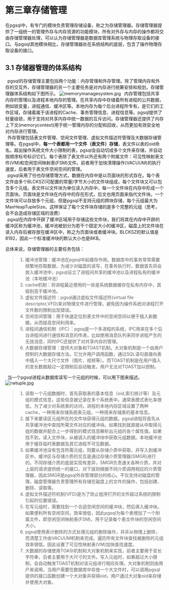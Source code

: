 # 第三章存储管理
在pgsql中，有专门的模块负责管理存储设备，称之为存储管理器。存储管理器提供了一组统一的管理外存与内存资源的功能模块，所有对外存与内存的操作都将交由存储管理器处理，可以认为存储管理器是数据库管理系统与物理存取设备的接口。与pgsql其他模块相比，存储管理器处在系统结构的底层，包含了操作物理存取设备的接口。

## 3.1 存储器管理的体系结构
&ensp;pgsql的存储管理主要包括两个功能：内存管理和外存管理。除了管理内存和外存的交互外，存储管理器的另一个主要任务是对内存进行统筹安排和规划。存储管理器体系结构如下图所示。
![memorymanagesystem.jpg](https://s1.ax1x.com/2020/06/19/NueRDP.jpg)
&ensp;内存管理包括共享内存的管理以及进程本地内存的管理。在共享内存中存储着所有进程的公共数据，例如锁变量，进程通信、缓冲区等。本地内存为每个后台进程所专有，是它们的工作区域，存储着属于该进程的Cache、事务管理信息、进程信息等。pgsql提供了轻量级锁，用于支持对共享内存中统一数据的互斥访问。存储管理器还提供了内存上下文(memorycontext)用于统一管理内存的分配和回收，从而更加有效安全地对内存进行管理。</br>
&ensp;外存管理包括表文件管理、空闲文件管理、虚拟文件描述符管理及大数据存储管理等。在pgsql中，**每一个表都用一个文件（表文件）存储**，表文件以表的oid命名。超出操作系统文件大小限制的表，pgsql会自动切成多个文件来存储，并自动按顺序标号标识它们。每个表除了表文件以外还有两个附属文件：可见性映射表文件(VM)和空闲空间映射表(FSM)文件。前者用于加快清理操作(VACUUM)的执行速度，后者用于表文件空闲空间的管理。</br>
&ensp;pgsql采用了份也存储管理方式，数据在内存中是以页面块的形式存在。每个表文件由多个BLCKSZ(可配置的常量)字节大小的文件块组成，每个文件块又可以包含多个元组。表文件以文件块为单位读入内存中，每一个文件块在内存中形成一个页面块。页面块是文件块在内存中的存在形式，后文也用页面来指代文件块。一个文件块可以存放多个元组，但是pgsql不支持元组的跨块存储，每个元组最大为MaxHeapTupleSize。这样保证了每个文件块存储的是多个完整的元组（思考，会不会造成存储区域的浪费）</br>
&ensp;pgsql在内存中开辟了缓冲区域用于存储这些文件块，我们将其在内存中开辟的缓冲区称为缓冲池，缓冲池被划分为若干个固定大小的缓冲区，磁盘上的文件块在读入内存后被存放在缓冲区中，称之为页面块或者缓冲块。BLCKSZ的默认值是8192，因此一个标准缓冲块的默认大小也是8KB。</br>

总体来说，存储管理器的主要任务包括：
> 1. 缓冲池管理：缓冲池在pgsql中起缓存作用。数据库中的事务常常需要频繁地存取数据，为减少对磁盘的读写，在事务执行时，数据首先将会放入缓冲池中，pgsql设立了进程间共享的缓冲池以及进程私有的缓冲池（本地缓冲池）
> 2. cache机制：将进程最近使用的一些是系统数据缓存在私有内存中，其级别高于缓冲池。
> 3. 虚拟文件描述符：pgsql通过虚拟文件描述符(virtual file descriptor,VFD)来对物理文件进行管理，避免因为操作系统对进程打开文件数的限制出现错误。
> 4. 空闲空间管理：用于快速定位到表文件中的空闲空间以便于插入新数据，从而提高空间利用率。
> 5. 进程间通信机制（IPC）：pgsq是一个多进程的系统，IPC用来在多个后台进程间进行通信和消息的传递，比如使用消息队列来同步进程产生的无效消息，同时IPC还提供了对共享内存的管理。
> 6. 大数据存储管理：提供大对象和TOAST机制。大对象机制是一个由用户控制的大数据存储方法。它允许用户调用函数，通过SQL语句直接向表中插入一个大尺寸文件（图片、视频等）。而TOAST机制是在用户插入的变长数据超过一定限制后自动触发，用户无法对TOAST加以控制。

&ensp;当一个pgsql进程从数据库读写一个元组的时候，可以用下图来描述。
![rwtuple.jpg](https://s1.ax1x.com/2020/06/19/NutkSx.jpg)
> 1. 读取一个元组数据时，首先获取表的基本信息（oid,索引统计等）及元组的模式信息，这些信息被记录在多个系统表中。通常表模式表化率很低，为了减少对系统表的访问，进程的本地内存区域设置了两种cache，一种用来存储系统表元组，一种用来存储表的基本信息。
> 2. 接下来要读区元组所在的文件块获得元组的数据。pgsql进程将首先从共享缓冲池中查找所需文件对应的缓冲块。如果找到就直接从中取得元组的数据并配合上一步得到的模式信息解析出元组的各个属性值。如果找不到，读入文件块，从被调入的缓冲块中获取元组数据。本地缓冲池用于缓存临时表数据及其它进程不可见数据。
> 3. 如果缓冲池没有包含所需元组，则要从存储介质中获取，并写入到缓冲区中。缓冲区与存储介质的交互是通过存储介质管理器(SMGR)进行的。不同存储介质的底层实现有差异，SMGR负责通关各种介质，并对上层的请求提供统一的接口，对下层则根据不同介质调用相应的介质管理器，因此SMGR是pgsql外存管理部分的核心。不仅支持对磁盘的管理，磁盘管理器负责管理所有存储在磁盘上的文件的操作，包括创建、删除、读取等。
> 4. 虚拟文件描述符机制(VFD)是为了防止程序打开的文件超过系统的限制引起的位置错误。
> 5. 在写元组时，需要找到一个合适空闲空间的缓冲块，然后填入缓冲块。如果便利所有空闲空间，效率很低，因此pgsql为每个表增加了一个附属文件，即空闲空间映射表(FSM)，用于记录每个表文件块的空闲空间大小。
> 6. pgsql使用表计删除的方式处理元组的删除操作，并非从物理上删除，而清楚工作由VACUUM机制来完成。遍历所有文件块查找被删除的元组效率很低。因此设置了可见性映射表(VM)加快查找速度。
> 7. 大数据的存储使用TOASt机制和大对象机制来实现，前者主要用于变长字符串，后者主要用于大尺寸的文件。写入元组时，如果超过大小限制，会自动触发TOAST机制对该元组进行相应处理。大对象机制则由用户来调用，当用户需要在数据库中存放一个大文件时，可以调用pgsql提供的接口函数创建一个大对象并获得oid，用户通过大对象oid来存储并使用大对象。